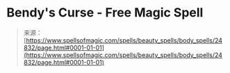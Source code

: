 <!--yml
category: 未分类
date: 2024-06-12 19:11:09
-->

# Bendy's Curse - Free Magic Spell

> 来源：[https://www.spellsofmagic.com/spells/beauty_spells/body_spells/24832/page.html#0001-01-01](https://www.spellsofmagic.com/spells/beauty_spells/body_spells/24832/page.html#0001-01-01)